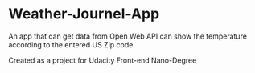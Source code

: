 # Weather-Journel-App
An app that can get data from Open Web API can show the temperature according to the entered US Zip code. 

Created as a project for Udacity  Front-end Nano-Degree
